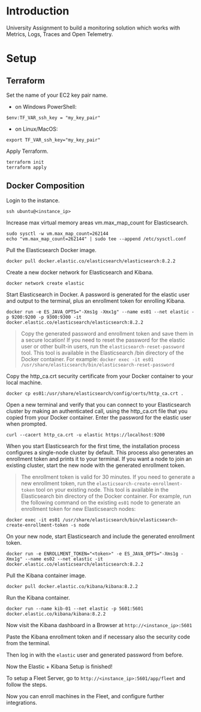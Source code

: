 # Introduction
University Assignment to build a monitoring solution which works with Metrics, Logs, Traces and Open Telemetry.

# Setup

## Terraform

Set the name of your EC2 key pair name.

- on Windows PowerShell:

```
$env:TF_VAR_ssh_key = "my_key_pair"
```

- on Linux/MacOS:

```
export TF_VAR_ssh_key="my_key_pair"
```

Apply Terraform.

```
terraform init
terraform apply
```

<!-- ## Docker Swarm

Login to the manager instance

    ssh ubuntu@<node_ip>

and initialize the swarm.

    export IP=$(/sbin/ip -o -4 addr list eth0 | awk '{print $4}' | cut -d/ -f1)
    sudo docker swarm init --advertise-addr $IP

The join command with the token will be printed in the console,
it will look something like this:

    docker swarm join --token SWMTKN-1-0f7annisg6js92n1mo9zs3609o51k5fn86i40fx2pe3u241fj1-4dmtaauk3lrt33m0c907a2sge 172.31.12.253:2377

Then login to the worker nodes and join them to the swarm. -->

## Docker Composition

Login to the instance.

    ssh ubuntu@<instance_ip>

Increase max virtual memory areas vm.max_map_count for Elasticsearch.

    sudo sysctl -w vm.max_map_count=262144
    echo "vm.max_map_count=262144" | sudo tee --append /etc/sysctl.conf

Pull the Elasticsearch Docker image.

    docker pull docker.elastic.co/elasticsearch/elasticsearch:8.2.2

Create a new docker network for Elasticsearch and Kibana.

    docker network create elastic

Start Elasticsearch in Docker. A password is generated for the elastic user and output to the terminal, plus an enrollment token for enrolling Kibana.

    docker run -e ES_JAVA_OPTS="-Xms1g -Xmx1g" --name es01 --net elastic -p 9200:9200 -p 9300:9300 -it docker.elastic.co/elasticsearch/elasticsearch:8.2.2

> Copy the generated password and enrollment token and save them in a secure location!
> If you need to reset the password for the elastic user or other built-in users, run the `elasticsearch-reset-password` tool. This tool is available in the Elasticsearch /bin directory of the Docker container. For example: `docker exec -it es01 /usr/share/elasticsearch/bin/elasticsearch-reset-password`

Copy the http_ca.crt security certificate from your Docker container to your local machine.

    docker cp es01:/usr/share/elasticsearch/config/certs/http_ca.crt .

Open a new terminal and verify that you can connect to your Elasticsearch cluster by making an authenticated call, using the http_ca.crt file that you copied from your Docker container. Enter the password for the elastic user when prompted.

    curl --cacert http_ca.crt -u elastic https://localhost:9200

When you start Elasticsearch for the first time, the installation process configures a single-node cluster by default. This process also generates an enrollment token and prints it to your terminal. If you want a node to join an existing cluster, start the new node with the generated enrollment token.

> The enrollment token is valid for 30 minutes. If you need to generate a new enrollment token, run the `elasticsearch-create-enrollment-token` tool on your existing node. This tool is available in the Elasticsearch bin directory of the Docker container.
> For example, run the following command on the existing `es01` node to generate an enrollment token for new Elasticsearch nodes:

    docker exec -it es01 /usr/share/elasticsearch/bin/elasticsearch-create-enrollment-token -s node

On your new node, start Elasticsearch and include the generated enrollment token.

    docker run -e ENROLLMENT_TOKEN="<token>" -e ES_JAVA_OPTS="-Xms1g -Xmx1g" --name es02 --net elastic -it docker.elastic.co/elasticsearch/elasticsearch:8.2.2

Pull the Kibana container image.

    docker pull docker.elastic.co/kibana/kibana:8.2.2

Run the Kibana container.

    docker run --name kib-01 --net elastic -p 5601:5601 docker.elastic.co/kibana/kibana:8.2.2

Now visit the Kibana dashboard in a Browser at `http://<instance_ip>:5601`

Paste the Kibana enrollment token and if necessary also the security code from the terminal.

Then log in with the `elastic` user and generated password from before.

Now the Elastic + Kibana Setup is finished!

To setup a Fleet Server, go to `http://<instance_ip>:5601/app/fleet` and follow the steps.

Now you can enroll machines in the Fleet, and configure further integrations.

